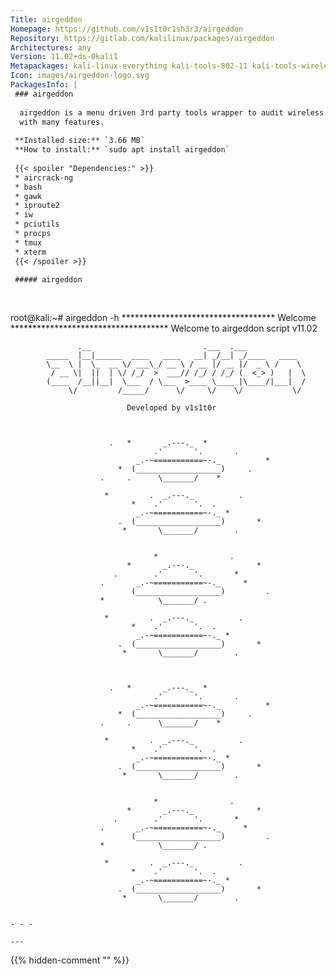 ```yaml
---
Title: airgeddon
Homepage: https://github.com/v1s1t0r1sh3r3/airgeddon
Repository: https://gitlab.com/kalilinux/packages/airgeddon
Architectures: any
Version: 11.02+ds-0kali1
Metapackages: kali-linux-everything kali-tools-802-11 kali-tools-wireless 
Icon: images/airgeddon-logo.svg
PackagesInfo: |
 ### airgeddon
 
  airgeddon is a menu driven 3rd party tools wrapper to audit wireless networks
  with many features.
 
 **Installed size:** `3.66 MB`  
 **How to install:** `sudo apt install airgeddon`  
 
 {{< spoiler "Dependencies:" >}}
 * aircrack-ng
 * bash 
 * gawk
 * iproute2
 * iw
 * pciutils
 * procps
 * tmux
 * xterm
 {{< /spoiler >}}
 
 ##### airgeddon
 
 
 ```
 root@kali:~# airgeddon -h
 *********************************** Welcome ************************************ 
 Welcome to airgeddon script v11.02 
 
                   .__                         .___  .___
            _____  |__|______  ____   ____   __| _/__| _/____   ____
            \__  \ |  \_  __ \/ ___\_/ __ \ / __ |/ __ |/  _ \ /    \
             / __ \|  ||  | \/ /_/  >  ___// /_/ / /_/ (  <_> )   |  \
            (____  /__||__|  \___  / \___  >____ \____ |\____/|___|  /
                 \/         /_____/      \/     \/    \/           \/
 
                              Developed by v1s1t0r 
 
 
                                                              
                          .   *       _.---._  *              
                                    .'       '.       .       
                                _.-~===========~-._          *
                            *  (___________________)     .    
                        .     .      \_______/    *           
 
                         *         .  _.---._          .      
                               *    .'       '.  .            
                                _.-~===========~-._ *         
                            .  (___________________)       *  
                             *       \_______/        .       
                                                              
 
                                    *                .        
                              *       _.---._              *  
                           .        .'       '.       *       
                        .       _.-~===========~-._     *     
                               (___________________)         .
                        *            \_______/ .              
 
                         *         .  _.---._          .      
                               *    .'       '.  .            
                                _.-~===========~-._ *         
                            .  (___________________)       *  
                             *       \_______/        .       
                                                              
 
                                                              
                          .   *       _.---._  *              
                                    .'       '.       .       
                                _.-~===========~-._          *
                            *  (___________________)     .    
                        .     .      \_______/    *           
 
                         *         .  _.---._          .      
                               *    .'       '.  .            
                                _.-~===========~-._ *         
                            .  (___________________)       *  
                             *       \_______/        .       
                                                              
 
                                    *                .        
                              *       _.---._              *  
                           .        .'       '.       *       
                        .       _.-~===========~-._     *     
                               (___________________)         .
                        *            \_______/ .              
 
                         *         .  _.---._          .      
                               *    .'       '.  .            
                                _.-~===========~-._ *         
                            .  (___________________)       *  
                             *       \_______/        .       
                                                              
 ```
 
 - - -
 
---
```

{{% hidden-comment "<!--Do not edit anything above this line-->" %}}
